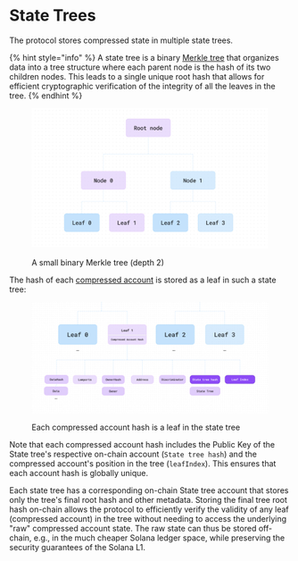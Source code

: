 # State Trees

The protocol stores compressed state in multiple state trees.

{% hint style="info" %}
A state tree is a binary [Merkle tree](https://brilliant.org/wiki/merkle-tree/) that organizes data into a tree structure where each parent node is the hash of its two children nodes. This leads to a single unique root hash that allows for efficient cryptographic verification of the integrity of all the leaves in the tree.
{% endhint %}

<figure><img src="../../.gitbook/assets/image (4).png" alt="" width="563"><figcaption><p>A small binary Merkle tree (depth 2)</p></figcaption></figure>

The hash of each [compressed account](compressed-account-model.md) is stored as a leaf in such a state tree:

<figure><img src="../../.gitbook/assets/Screenshot 2024-05-10 at 06.37.41.png" alt=""><figcaption><p>Each compressed account hash is a leaf in the state tree</p></figcaption></figure>

Note that each compressed account hash includes the Public Key of the State tree's respective on-chain account (`State tree hash`) and the compressed account's position in the tree (`leafIndex`). This ensures that each account hash is globally unique.

Each state tree has a corresponding on-chain State tree account that stores only the tree's final root hash and other metadata. Storing the final tree root hash on-chain allows the protocol to efficiently verify the validity of any leaf (compressed account) in the tree without needing to access the underlying "raw" compressed account state. The raw state can thus be stored off-chain, e.g., in the much cheaper Solana ledger space, while preserving the security guarantees of the Solana L1.
